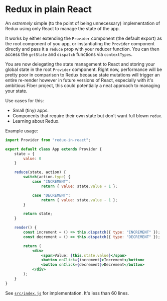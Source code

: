 # Redux in plain React
An *extremely* simple (to the point of being unnecessary) implementation of Redux using only React to manage the state of the app.

It works by either extending the `Provider` component (the default export) as the root component of you app, or instantiating the `Provider` component directly and pass it a `reduce` prop with your reducer function. You can then access the `getState` and `dispatch` functions via `contextTypes`.

You are now delegating the state management to React and storing your global state in the root `Provider` component. Right now, performance will be pretty poor in comparison to Redux because state mutations will trigger an entire re-render however in future versions of React, especially with it's ambitious Fiber project, this could potentially a neat approach to managing your state.

Use cases for this:

* Small (tiny) apps.
* Components that require their own state but don't want full blown `redux`.
* Learning about Redux.

Example usage:

```jsx
import Provider from "redux-in-react";

export default class App extends Provider {
    state = {
        value: 0
    }

    reduce(state, action) {
        switch(action.type) {
            case "INCREMENT":
                return { value: state.value + 1 };

            case "DECREMENT":
                return { value: state.value - 1 };
        }

        return state;
    }

    render() {
        const increment = () => this.dispatch({ type: "INCREMENT" });
        const decrement = () => this.dispatch({ type: "DECREMENT" });

        return (
            <div>
                <span>Value: {this.state.value}</span>
                <button onClick={increment}>Increment</button>
                <button onClick={decrement}>Decrement</button>
            </div>
        );
    }
}
```

See [`src/index.js`](src/index.js) for implementation. It's less than 60 lines.